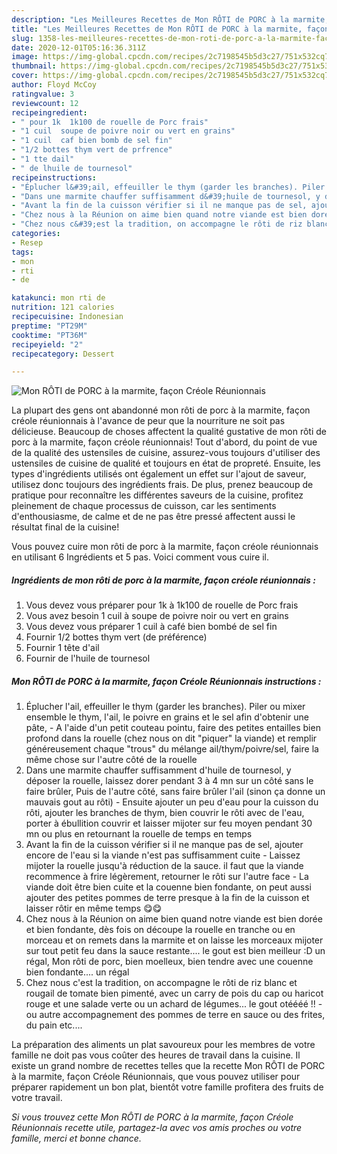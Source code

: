 ```yaml
---
description: "Les Meilleures Recettes de Mon RÔTI de PORC à la marmite, façon Créole Réunionnais"
title: "Les Meilleures Recettes de Mon RÔTI de PORC à la marmite, façon Créole Réunionnais"
slug: 1358-les-meilleures-recettes-de-mon-roti-de-porc-a-la-marmite-facon-creole-reunionnais
date: 2020-12-01T05:16:36.311Z
image: https://img-global.cpcdn.com/recipes/2c7198545b5d3c27/751x532cq70/mon-roti-de-porc-a-la-marmite-facon-creole-reunionnais-photo-principale-de-la-recette.jpg
thumbnail: https://img-global.cpcdn.com/recipes/2c7198545b5d3c27/751x532cq70/mon-roti-de-porc-a-la-marmite-facon-creole-reunionnais-photo-principale-de-la-recette.jpg
cover: https://img-global.cpcdn.com/recipes/2c7198545b5d3c27/751x532cq70/mon-roti-de-porc-a-la-marmite-facon-creole-reunionnais-photo-principale-de-la-recette.jpg
author: Floyd McCoy
ratingvalue: 3
reviewcount: 12
recipeingredient:
- " pour 1k  1k100 de rouelle de Porc frais"
- "1 cuil  soupe de poivre noir ou vert en grains"
- "1 cuil  caf bien bomb de sel fin"
- "1/2 bottes thym vert de prfrence"
- "1 tte dail"
- " de lhuile de tournesol"
recipeinstructions:
- "Éplucher l&#39;ail, effeuiller le thym (garder les branches). Piler ou mixer ensemble le thym, l&#39;ail, le poivre en grains et le sel afin d&#39;obtenir une pâte, A l&#39;aide d&#39;un petit couteau pointu, faire des petites entailles bien profond dans la rouelle (chez nous on dit &#34;piquer&#34; la viande) et remplir généreusement chaque &#34;trous&#34; du mélange ail/thym/poivre/sel, faire la même chose sur l&#39;autre côté de la rouelle"
- "Dans une marmite chauffer suffisamment d&#39;huile de tournesol, y déposer la rouelle, laissez dorer pendant 3 à 4 mn sur un côté sans le faire brûler, Puis de l&#39;autre côté, sans faire brûler l&#39;ail (sinon ça donne un mauvais gout au rôti) Ensuite ajouter un peu d&#39;eau pour la cuisson du rôti, ajouter les branches de thym, bien couvrir le rôti avec de l&#39;eau, porter à ébullition couvrir et laisser mijoter sur feu moyen pendant 30 mn ou plus en retournant la rouelle de temps en temps"
- "Avant la fin de la cuisson vérifier si il ne manque pas de sel, ajouter encore de l&#39;eau si la viande n&#39;est pas suffisamment cuite Laissez mijoter la rouelle jusqu&#39;à réduction de la sauce. il faut que la viande recommence à frire légèrement, retourner le rôti sur l&#39;autre face La viande doit être bien cuite et la couenne bien fondante, on peut aussi ajouter des petites pommes de terre presque à la fin de la cuisson et laisser rôtir en même temps 😋😋"
- "Chez nous à la Réunion on aime bien quand notre viande est bien dorée et bien fondante, dès fois on découpe la rouelle en tranche ou en morceau et on remets dans la marmite et on laisse les morceaux mijoter sur tout petit feu dans la sauce restante.... le gout est bien meilleur :D un régal, Mon rôti de porc, bien moelleux, bien tendre avec une couenne bien fondante.... un régal"
- "Chez nous c&#39;est la tradition, on accompagne le rôti de riz blanc et rougail de tomate bien pimenté, avec un carry de pois du cap ou haricot rouge et une salade verte ou un achard de légumes... le gout otéééé !! ou autre accompagnement des pommes de terre en sauce ou des frites, du pain etc...."
categories:
- Resep
tags:
- mon
- rti
- de

katakunci: mon rti de 
nutrition: 121 calories
recipecuisine: Indonesian
preptime: "PT29M"
cooktime: "PT36M"
recipeyield: "2"
recipecategory: Dessert

---
```



![Mon RÔTI de PORC à la marmite, façon Créole Réunionnais](https://img-global.cpcdn.com/recipes/2c7198545b5d3c27/751x532cq70/mon-roti-de-porc-a-la-marmite-facon-creole-reunionnais-photo-principale-de-la-recette.jpg)

La plupart des gens ont abandonné mon rôti de porc à la marmite, façon créole réunionnais à l'avance de peur que la nourriture ne soit pas délicieuse. Beaucoup de choses affectent la qualité gustative de mon rôti de porc à la marmite, façon créole réunionnais! Tout d'abord, du point de vue de la qualité des ustensiles de cuisine, assurez-vous toujours d'utiliser des ustensiles de cuisine de qualité et toujours en état de propreté. Ensuite, les types d'ingrédients utilisés ont également un effet sur l'ajout de saveur, utilisez donc toujours des ingrédients frais. De plus, prenez beaucoup de pratique pour reconnaître les différentes saveurs de la cuisine, profitez pleinement de chaque processus de cuisson, car les sentiments d'enthousiasme, de calme et de ne pas être pressé affectent aussi le résultat final de la cuisine!

<!--inarticleads1-->

Vous pouvez cuire mon rôti de porc à la marmite, façon créole réunionnais en utilisant 6 Ingrédients et 5 pas. Voici comment vous cuire il.

##### Ingrédients de mon rôti de porc à la marmite, façon créole réunionnais :

1. Vous devez vous préparer  pour 1k à 1k100 de rouelle de Porc frais
1. Vous avez besoin 1 cuil à soupe de poivre noir ou vert en grains
1. Vous devez vous préparer 1 cuil à café bien bombé de sel fin
1. Fournir 1/2 bottes thym vert (de préférence)
1. Fournir 1 tête d&#39;ail
1. Fournir  de l&#39;huile de tournesol




<!--inarticleads2-->

##### Mon RÔTI de PORC à la marmite, façon Créole Réunionnais instructions :

1. Éplucher l&#39;ail, effeuiller le thym (garder les branches). Piler ou mixer ensemble le thym, l&#39;ail, le poivre en grains et le sel afin d&#39;obtenir une pâte, - A l&#39;aide d&#39;un petit couteau pointu, faire des petites entailles bien profond dans la rouelle (chez nous on dit &#34;piquer&#34; la viande) et remplir généreusement chaque &#34;trous&#34; du mélange ail/thym/poivre/sel, faire la même chose sur l&#39;autre côté de la rouelle
1. Dans une marmite chauffer suffisamment d&#39;huile de tournesol, y déposer la rouelle, laissez dorer pendant 3 à 4 mn sur un côté sans le faire brûler, Puis de l&#39;autre côté, sans faire brûler l&#39;ail (sinon ça donne un mauvais gout au rôti) - Ensuite ajouter un peu d&#39;eau pour la cuisson du rôti, ajouter les branches de thym, bien couvrir le rôti avec de l&#39;eau, porter à ébullition couvrir et laisser mijoter sur feu moyen pendant 30 mn ou plus en retournant la rouelle de temps en temps
1. Avant la fin de la cuisson vérifier si il ne manque pas de sel, ajouter encore de l&#39;eau si la viande n&#39;est pas suffisamment cuite - Laissez mijoter la rouelle jusqu&#39;à réduction de la sauce. il faut que la viande recommence à frire légèrement, retourner le rôti sur l&#39;autre face - La viande doit être bien cuite et la couenne bien fondante, on peut aussi ajouter des petites pommes de terre presque à la fin de la cuisson et laisser rôtir en même temps 😋😋
1. Chez nous à la Réunion on aime bien quand notre viande est bien dorée et bien fondante, dès fois on découpe la rouelle en tranche ou en morceau et on remets dans la marmite et on laisse les morceaux mijoter sur tout petit feu dans la sauce restante.... le gout est bien meilleur :D un régal, Mon rôti de porc, bien moelleux, bien tendre avec une couenne bien fondante.... un régal
1. Chez nous c&#39;est la tradition, on accompagne le rôti de riz blanc et rougail de tomate bien pimenté, avec un carry de pois du cap ou haricot rouge et une salade verte ou un achard de légumes... le gout otéééé !! - ou autre accompagnement des pommes de terre en sauce ou des frites, du pain etc....




<!--inarticleads1-->

<p>
La préparation des aliments un plat savoureux pour les membres de votre famille ne doit pas vous coûter des heures de travail dans la cuisine. Il existe un grand nombre de recettes telles que la recette Mon RÔTI de PORC à la marmite, façon Créole Réunionnais, que vous pouvez utiliser pour préparer rapidement un bon plat, bientôt votre famille profitera des fruits de votre travail.
</p>

<p>
<i>Si vous trouvez cette Mon RÔTI de PORC à la marmite, façon Créole Réunionnais recette utile, partagez-la avec vos amis proches ou votre famille, merci et bonne chance.</i>
</p>
